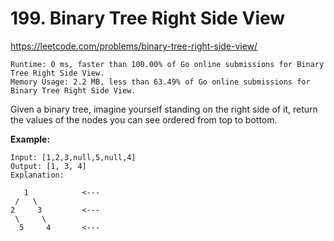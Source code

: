 # 199. Binary Tree Right Side View

https://leetcode.com/problems/binary-tree-right-side-view/

```
Runtime: 0 ms, faster than 100.00% of Go online submissions for Binary Tree Right Side View.
Memory Usage: 2.2 MB, less than 63.49% of Go online submissions for Binary Tree Right Side View.
```

Given a binary tree, imagine yourself standing on the right side of it, return the values of the nodes you can see ordered from top to bottom.

**Example:**

```
Input: [1,2,3,null,5,null,4]
Output: [1, 3, 4]
Explanation:

   1            <---
 /   \
2     3         <---
 \     \
  5     4       <---
```
